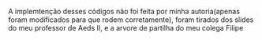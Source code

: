 A implemtenção desses códigos não foi feita por minha autoria(apenas foram modificados para que rodem corretamente), foram tirados dos slides do meu professor de Aeds II, e a arvore de partilha do meu colega Filipe
